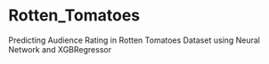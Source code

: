 # Rotten_Tomatoes
Predicting Audience Rating in Rotten Tomatoes Dataset using Neural Network and XGBRegressor
